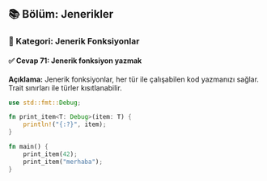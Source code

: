 ## 📚 Bölüm: Jenerikler  
### 🔹 Kategori: Jenerik Fonksiyonlar  
#### ✅ Cevap 71: Jenerik fonksiyon yazmak

**Açıklama:**
Jenerik fonksiyonlar, her tür ile çalışabilen kod yazmanızı sağlar. Trait sınırları ile türler kısıtlanabilir.

```rust
use std::fmt::Debug;

fn print_item<T: Debug>(item: T) {
    println!("{:?}", item);
}

fn main() {
    print_item(42);
    print_item("merhaba");
}
```
